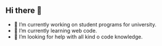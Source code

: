 ## Hi there 👋


- 🔭 I’m currently working on student programs for university.
- 🌱 I’m currently learning web code.
- 🤔 I’m looking for help with all kind o code knowledge.

